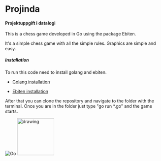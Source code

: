 # Projinda
#### Projektuppgift i datalogi

This is a chess game developed in Go using the package Ebiten.

It's a simple chess game with all the simple rules.
Graphics are simple and easy.

##### Installation
To run this code need to install golang and ebiten.

- [Golang installation](https://golang.org/doc/install)

- [Ebiten installation](https://github.com/hajimehoshi/ebiten/wiki/Installation)

After that you can clone the repository and navigate to the folder with the terminal.
Once you are in the folder just type "go run *.go" and the game starts.


![Go](https://golang.org/doc/gopher/pkg.png)
<img src="https://hajimehoshi.github.io/ebiten/images/logo.svg" alt="drawing" width="120" height="120"/>
